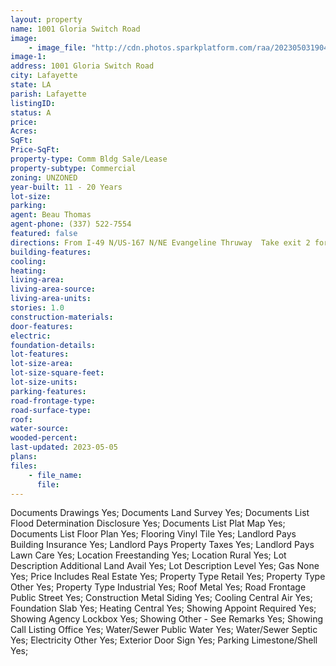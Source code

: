 ```yaml
---
layout: property
name: 1001 Gloria Switch Road 
image:
    - image_file: "http://cdn.photos.sparkplatform.com/raa/20230503190424715944000000.jpg"
image-1:
address: 1001 Gloria Switch Road
city: Lafayette
state: LA
parish: Lafayette
listingID: 
status: A
price: 
Acres: 
SqFt: 
Price-SqFt: 
property-type: Comm Bldg Sale/Lease
property-subtype: Commercial
zoning: UNZONED
year-built: 11 - 20 Years
lot-size: 
parking: 
agent: Beau Thomas
agent-phone: (337) 522-7554
featured: false
directions: From I-49 N/US-167 N/NE Evangeline Thruway  Take exit 2 for Gloria Switch Road  Merge onto LA-98 E/E Gloria Switch Rd   Destination will be on the left
building-features: 
cooling: 
heating: 
living-area: 
living-area-source: 
living-area-units: 
stories: 1.0
construction-materials: 
door-features: 
electric: 
foundation-details: 
lot-features: 
lot-size-area: 
lot-size-square-feet: 
lot-size-units: 
parking-features: 
road-frontage-type: 
road-surface-type: 
roof: 
water-source: 
wooded-percent: 
last-updated: 2023-05-05
plans: 
files:
    - file_name:
      file:
---
```

Documents	Drawings	Yes;
Documents	Land Survey	Yes;
Documents List	Flood Determination Disclosure	Yes;
Documents List	Plat Map	Yes;
Documents List	Floor Plan	Yes;
Flooring	Vinyl Tile	Yes;
Landlord Pays	Building Insurance	Yes;
Landlord Pays	Property Taxes	Yes;
Landlord Pays	Lawn Care	Yes;
Location	Freestanding	Yes;
Location	Rural	Yes;
Lot Description	Additional Land Avail	Yes;
Lot Description	Level	Yes;
Gas	None	Yes;
Price Includes	Real Estate	Yes;
Property Type	Retail	Yes;
Property Type	Other	Yes;
Property Type	Industrial	Yes;
Roof	Metal	Yes;
Road Frontage	Public Street	Yes;
Construction	Metal Siding	Yes;
Cooling	Central Air	Yes;
Foundation	Slab	Yes;
Heating	Central	Yes;
Showing	Appoint Required	Yes;
Showing	Agency Lockbox	Yes;
Showing	Other - See Remarks	Yes;
Showing	Call Listing Office	Yes;
Water/Sewer	Public Water	Yes;
Water/Sewer	Septic	Yes;
Electricity	Other	Yes;
Exterior	Door Sign	Yes;
Parking	Limestone/Shell	Yes;

